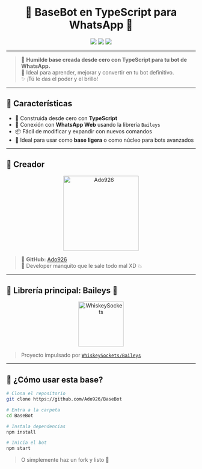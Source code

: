 <h1 align="center">🌟 BaseBot en TypeScript para WhatsApp 🌟</h1>

<p align="center">
  <img src="https://img.shields.io/badge/Estado-Activa-green?style=flat-square"/>
  <img src="https://img.shields.io/badge/TypeScript-%23007ACC.svg?style=flat-square&logo=typescript&logoColor=white"/>
  <img src="https://img.shields.io/github/stars/Ado926/BaseBot?style=social"/>
</p>

---

> 🧩 **Humilde base creada desde cero con TypeScript para tu bot de WhatsApp.**  
> 🚀 Ideal para aprender, mejorar y convertir en tu bot definitivo.  
> ✨ ¡Tú le das el poder y el brillo!

---

## 🚀 Características

- 🧠 Construida desde cero con **TypeScript**
- 🤖 Conexión con **WhatsApp Web** usando la librería `Baileys`
- 📦 Fácil de modificar y expandir con nuevos comandos
- 🧩 Ideal para usar como **base ligera** o como núcleo para bots avanzados

---

## 👑 Creador

<p align="center">
  <a href="https://github.com/Ado926">
    <img src="https://github.com/Ado926.png" width="200" alt="Ado926"/>
  </a>
</p>

> 💬 **GitHub:** [Ado926](https://github.com/Ado926)  
> 🧠 Developer manquito que le sale todo mal XD 💥

---

## 🧠 Librería principal: Baileys 👾

<p align="center">
  <a href="https://github.com/WhiskeySockets/Baileys">
    <img src="https://github.com/WhiskeySockets.png" width="120" alt="WhiskeySockets"/>
  </a>
</p>

> Proyecto impulsado por [`WhiskeySockets/Baileys`](https://github.com/WhiskeySockets/Baileys)

---

## 📂 ¿Cómo usar esta base?

```bash
# Clona el repositorio
git clone https://github.com/Ado926/BaseBot

# Entra a la carpeta
cd BaseBot

# Instala dependencias
npm install

# Inicia el bot
npm start

```
> O simplemente haz un fork y listo 👻

